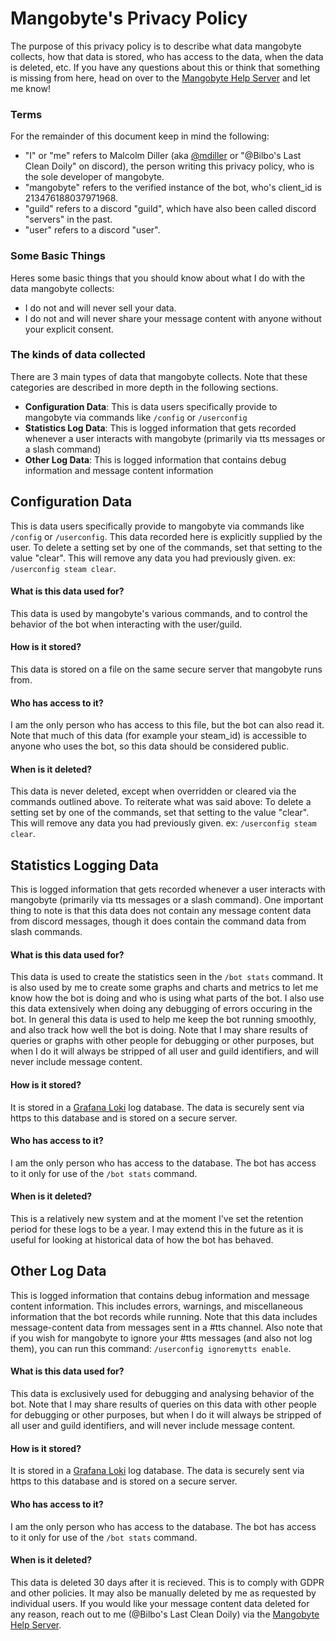 # Mangobyte's Privacy Policy
The purpose of this privacy policy is to describe what data mangobyte collects, how that data is stored, who has access to the data, when the data is deleted, etc. If you have any questions about this or think that something is missing from here, head on over to the [Mangobyte Help Server](https://discord.gg/d6WWHxx) and let me know!

### Terms
For the remainder of this document keep in mind the following:
- "I" or "me" refers to Malcolm Diller (aka [@mdiller](https://github.com/mdiller/) or "@Bilbo's Last Clean Doily" on discord), the person writing this privacy policy, who is the sole developer of mangobyte.
- "mangobyte" refers to the verified instance of the bot, who's client_id is 213476188037971968.
- "guild" refers to a discord "guild", which have also been called discord "servers" in the past.
- "user" refers to a discord "user".

### Some Basic Things
Heres some basic things that you should know about what I do with the data mangobyte collects:
- I do not and will never sell your data.
- I do not and will never share your message content with anyone without your explicit consent.

### The kinds of data collected
There are 3 main types of data that mangobyte collects. Note that these categories are described in more depth in the following sections.
- **Configuration Data**: This is data users specifically provide to mangobyte via commands like `/config` or `/userconfig`
- **Statistics Log Data**: This is logged information that gets recorded whenever a user interacts with mangobyte (primarily via tts messages or a slash command)
- **Other Log Data**: This is logged information that contains debug information and message content information

## Configuration Data
This is data users specifically provide to mangobyte via commands like `/config` or `/userconfig`. This data recorded here is explicitly supplied by the user. To delete a setting set by one of the commands, set that setting to the value "clear". This will remove any data you had previously given. ex: `/userconfig steam clear`.

#### What is this data used for?
This data is used by mangobyte's various commands, and to control the behavior of the bot when interacting with the user/guild.

#### How is it stored?
This data is stored on a file on the same secure server that mangobyte runs from.

#### Who has access to it?
I am the only person who has access to this file, but the bot can also read it. Note that much of this data (for example your steam_id) is accessible to anyone who uses the bot, so this data should be considered public.

#### When is it deleted?
This data is never deleted, except when overridden or cleared via the commands outlined above. To reiterate what was said above: To delete a setting set by one of the commands, set that setting to the value "clear". This will remove any data you had previously given. ex: `/userconfig steam clear`.

## Statistics Logging Data
This is logged information that gets recorded whenever a user interacts with mangobyte (primarily via tts messages or a slash command). One important thing to note is that this data does not contain any message content data from discord messages, though it does contain the command data from slash commands.

#### What is this data used for?
This data is used to create the statistics seen in the `/bot stats` command. It is also used by me to create some graphs and charts and metrics to let me know how the bot is doing and who is using what parts of the bot. I also use this data extensively when doing any debugging of errors occuring in the bot. In general this data is used to help me keep the bot running smoothly, and also track how well the bot is doing. Note that I may share results of queries or graphs with other people for debugging or other purposes, but when I do it will always be stripped of all user and guild identifiers, and will never include message content.

#### How is it stored?
It is stored in a [Grafana Loki](https://grafana.com/oss/loki/) log database. The data is securely sent via https to this database and is stored on a secure server.

#### Who has access to it?
I am the only person who has access to the database. The bot has access to it only for use of the `/bot stats` command.

#### When is it deleted?
This is a relatively new system and at the moment I've set the retention period for these logs to be a year. I may extend this in the future as it is useful for looking at historical data of how the bot has behaved.

## Other Log Data
This is logged information that contains debug information and message content information. This includes errors, warnings, and miscellaneous information that the bot records while running. Note that this data includes message-content data from messages sent in a #tts channel. Also note that if you wish for mangobyte to ignore your #tts messages (and also not log them), you can run this command: `/userconfig ignoremytts enable`.

#### What is this data used for?
This data is exclusively used for debugging and analysing behavior of the bot. Note that I may share results of queries on this data with other people for debugging or other purposes, but when I do it will always be stripped of all user and guild identifiers, and will never include message content.

#### How is it stored?
It is stored in a [Grafana Loki](https://grafana.com/oss/loki/) log database. The data is securely sent via https to this database and is stored on a secure server.

#### Who has access to it?
I am the only person who has access to the database. The bot has access to it only for use of the `/bot stats` command.

#### When is it deleted?
This data is deleted 30 days after it is recieved. This is to comply with GDPR and other policies. It may also be manually deleted by me as requested by individual users. If you would like your message content data deleted for any reason, reach out to me (@Bilbo's Last Clean Doily) via the [Mangobyte Help Server](https://discord.gg/d6WWHxx).